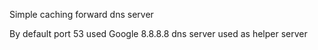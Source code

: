 Simple caching forward dns server

By default port 53 used
Google 8.8.8.8 dns server used as helper server